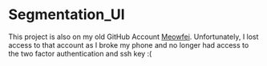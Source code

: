 # Segmentation_UI

This project is also on my old GitHub Account [Meowfei](https://github.com/MeowFei/Segmentation_UI). Unfortunately, I lost access to that account as I broke my phone and no longer had access to the two factor authentication and ssh key :( 

